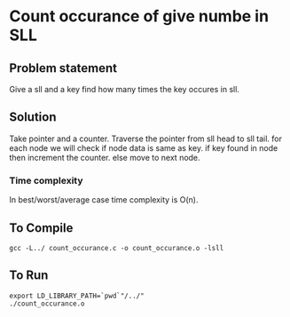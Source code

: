 # Count occurance of give numbe in SLL 

## Problem statement
Give a sll and a key find how many times the key occures in sll.
## Solution
Take pointer and a counter.
Traverse the pointer from sll head to sll tail.
for each node we will check if node data is same as key.
if key found in node then increment the counter.
else move to next node.

### Time complexity
In best/worst/average case time complexity is O(n).

## To Compile
```
gcc -L../ count_occurance.c -o count_occurance.o -lsll
```
## To Run
```
export LD_LIBRARY_PATH=`pwd`"/../"
./count_occurance.o
```
